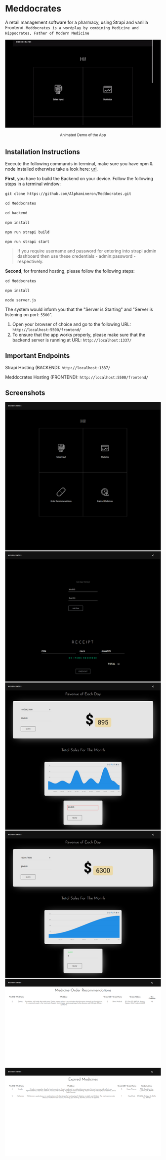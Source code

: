 # Meddocrates
A retail management software for a pharmacy, using Strapi and vanilla Frontend. `Meddocrates is a wordplay by combining Medicine and Hippocrates, Father of Modern Medicine`


<div style="text-align:center">
  <p align="center">
    <img src="screenshots/demo.gif">
    <p align="center"><sup>Animated Demo of the App</sup></p>
  </p>
</div>


## Installation Instructions

Execute the following commands in terminal, make sure you have npm & node installed otherwise take a look here: [url](https://phoenixnap.com/kb/install-node-js-npm-on-windows).

**First**, you have to build the Backend on your device. Follow the following steps in a terminal window:

`git clone https://github.com/Alphamineron/Meddocrates.git`

`cd Meddocrates`

`cd backend`

`npm install`

`npm run strapi build`

`npm run strapi start`

> If you require username and password for entering into strapi admin dashboard then use these credentials - admin:password - respectively.

**Second**, for frontend hosting, please follow the following steps:

`cd Meddocrates`

`npm install`

`node server.js`

The system would inform you that the "Server is Starting" and "Server is listening on port: `5500`".

1. Open your browser of choice and go to the following URL: `http://localhost:5500/frontend/`
2. To ensure that the app works properly, please make sure that the backend server is running at URL: `http://localhost:1337/`


## Important Endpoints
Strapi Hosting (BACKEND): `http://localhost:1337/`

Meddocrates Hosting (FRONTEND): `http://localhost:5500/frontend/`


## Screenshots

![](screenshots/TvyIhBI.png)
![](screenshots/JvPsAN9.png)
![](screenshots/A1CtFgV.png)
![](screenshots/0iQ459f.png)
![](screenshots/BiRmt1r.png)
![](screenshots/Mn4IkFM.png)

